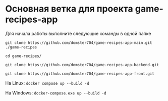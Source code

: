 # Основная ветка для проекта game-recipes-app

Для начала работы выполните следующие команды в одной папке

`git clone https://github.com/domster704/game-recipes-app-main.git ./game-recipes`

`cd game-recipes/`

`git clone https://github.com/domster704/game-recipes-app-backend.git`

`git clone https://github.com/domster704/game-recipes-app-front.git`

На Linux:
`docker compose up --build -d` 

На Windows:
`docker-compose.exe up --build -d`
